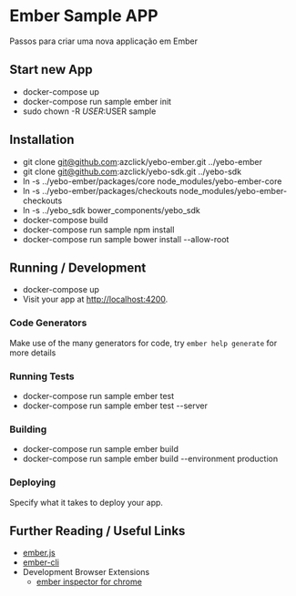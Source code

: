 # Ember Sample APP

Passos para criar uma nova applicação em Ember

## Start new App
* docker-compose up
* docker-compose run sample ember init
* sudo chown -R $USER:$USER sample

## Installation

* git clone git@github.com:azclick/yebo-ember.git ../yebo-ember
* git clone git@github.com:azclick/yebo-sdk.git ../yebo-sdk
* ln -s ../yebo-ember/packages/core node_modules/yebo-ember-core
* ln -s ../yebo-ember/packages/checkouts node_modules/yebo-ember-checkouts
* ln -s ../yebo_sdk bower_components/yebo_sdk
* docker-compose build
* docker-compose run sample npm install
* docker-compose run sample bower install --allow-root

## Running / Development

* docker-compose up
* Visit your app at [http://localhost:4200](http://localhost:4200).

### Code Generators

Make use of the many generators for code, try `ember help generate` for more details

### Running Tests

* docker-compose run sample ember test
* docker-compose run sample ember test --server

### Building

* docker-compose run sample ember build
* docker-compose run sample ember build --environment production

### Deploying

Specify what it takes to deploy your app.

## Further Reading / Useful Links

* [ember.js](http://emberjs.com/)
* [ember-cli](http://www.ember-cli.com/)
* Development Browser Extensions
  * [ember inspector for chrome](https://chrome.google.com/webstore/detail/ember-inspector/bmdblncegkenkacieihfhpjfppoconhi)

